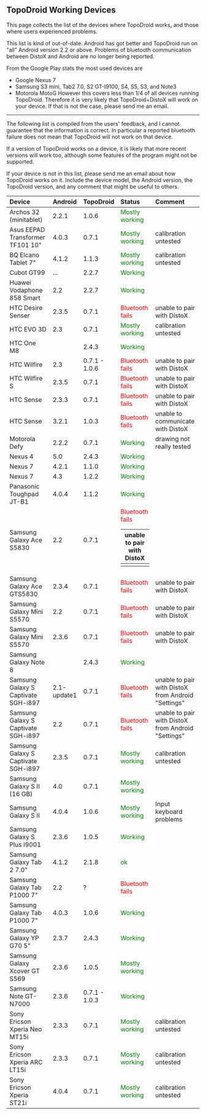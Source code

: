 ## TopoDroid Working Devices ##

This page collects the list of the devices where TopoDroid works,
and those where users experienced problems.

This list is kind of out-of-date.
Android has got better and TopoDroid run on "all" Android version 2.2 or above.
Problems of bluetooth communication between DistoX and Android are no longer being reported.

From the Google Play stats the most used devices are
- Google Nexus 7
- Samsung S3 mini, Tab2 7.0, S2 GT-I9100, S4, S5, S3, and Note3
- Motorola MotoG
However this covers less than 1/4 of all devices running TopoDroid.
Therefore it is very likely that TopoDroid+DistoX will work on your device.
If that is not the case, please send me an email.


---


The following list is compiled from the users' feedback, and I cannot
guarantee that the information is correct. In particular a reported bluetooth failure does not mean that TopoDroid will not work on that device.

If a version of TopoDroid works on a device, it is likely that more recent versions will work too, although some features of the program might not be supported.

If your device is not in this list, please
send me an email about how TopoDroid works on it.
Include the device model, the Android version, the TopoDroid version, and
any comment that might be useful to others.

| **Device** | **Android** | **TopoDroid** | **Status** | **Comment** |
|:-----------|:------------|:--------------|:-----------|:------------|
| Archos 32 (minitablet) | 2.2.1       | 1.0.6         | <font color='green'>Mostly working</font> |             |
| Asus EEPAD Transformer TF101 10"| 4.0.3       | 0.7.1         | <font color='green'>Mostly working</font> | calibration untested |
| BQ Elcano Tablet 7"| 4.1.2       | 1.1.3         | <font color='green'>Mostly working</font> | calibration untested |
| Cubot GT99 | ...         | 2.2.7         | <font color='green'>Working</font> |             |
| Huawei Vodaphone 858 Smart | 2.2         | 2.2.7         | <font color='green'>Working</font> |             |
| HTC Desire Senser | 2.3.5       | 0.7.1         | <font color='red'>Bluetooth fails</font> | unable to pair with DistoX |
| HTC EVO 3D | 2.3         | 0.7.1         | <font color='green'>Mostly working</font> | calibration untested |
| HTC One M8 |             | 2.4.3         | <font color='green'>Working</font> |             |
| HTC Wilfire | 2.3         | 0.7.1 - 1.0.6 | <font color='red'>Bluetooth fails</font> | unable to pair with DistoX |
| HTC Wilfire S | 2.3.5       | 0.7.1         | <font color='red'>Bluetooth fails</font> | unable to pair with DistoX |
| HTC Sense  | 2.3.3       | 0.7.1         | <font color='red'>Bluetooth fails</font> | unable to pair with DistoX |
| HTC Sense  | 3.2.1       | 1.0.3         | <font color='red'>Bluetooth fails</font> | unable to communicate with DistoX |
| Motorola Defy | 2.2.2       | 0.7.1         | <font color='green'>Working</font> | drawing not really tested |
| Nexus 4    | 5.0         | 2.4.3         | <font color='green'>Working</font> |             |
| Nexus 7    | 4.2.1       | 1.1.0         | <font color='green'>Working</font> |             |
| Nexus 7    | 4.3         | 1.2.2         | <font color='green'>Working</font> |             |
| Panasonic Toughpad JT-B1 | 4.0.4       | 1.1.2         | <font color='green'>Working</font> |             |
| Samsung Galaxy Ace S5830 | 2.2         | 0.7.1         | <font color='red'>Bluetooth fails <table><thead><th> unable to pair with DistoX </th></thead><tbody>
<tr><td> Samsung Galaxy Ace GTS5830 </td><td> 2.3.4       </td><td> 0.7.1         </td><td> <font color='red'>Bluetooth fails</font> </td><td> unable to pair with DistoX </td></tr>
<tr><td> Samsung Galaxy Mini S5570 </td><td> 2.2         </td><td> 0.7.1         </td><td> <font color='red'>Bluetooth fails</font> </td><td> unable to pair with DistoX </td></tr>
<tr><td> Samsung Galaxy Mini S5570 </td><td> 2.3.6       </td><td> 0.7.1         </td><td> <font color='red'>Bluetooth fails</font> </td><td> unable to pair with DistoX </td></tr>
<tr><td> Samsung Galaxy Note 8 </td><td>             </td><td> 2.4.3         </td><td> <font color='green'>Working</font> </td><td>             </td></tr>
<tr><td> Samsung Galaxy S Captivate SGH-i897 </td><td> 2.1-update1 </td><td> 0.7.1         </td><td> <font color='red'>Bluetooth fails</font> </td><td> unable to pair with DistoX from Android "Settings" </td></tr>
<tr><td> Samsung Galaxy S Captivate SGH-i897 </td><td> 2.2         </td><td> 0.7.1         </td><td> <font color='red'>Bluetooth fails</font> </td><td> unable to pair with DistoX from Android "Settings" </td></tr>
<tr><td> Samsung Galaxy S Captivate SGH-i897 </td><td> 2.3.5       </td><td> 0.7.1         </td><td> <font color='green'>Mostly working</font> </td><td> calibration untested </td></tr>
<tr><td> Samsung Galaxy S II (16 GB) </td><td> 4.0         </td><td> 0.7.1         </td><td> <font color='green'>Mostly working </td><td>             </td></tr>
<tr><td> Samsung Galaxy S II </td><td> 4.0.4       </td><td> 1.0.6         </td><td> <font color='green'>Mostly working</font> </td><td> Input keyboard problems </td></tr>
<tr><td> Samsung Galaxy S Plus I9001 </td><td> 2.3.6       </td><td> 1.0.5         </td><td> <font color='green'>Working</font> </td><td>             </td></tr>
<tr><td> Samsung Galaxy Tab 2 7.0" </td><td> 4.1.2       </td><td> 2.1.8         </td><td> <font color='green'>ok</font> </td><td>             </td></tr>
<tr><td> Samsung Galaxy Tab P1000 7" </td><td> 2.2         </td><td> ?             </td><td> <font color='red'>Bluetooth fails</font> </td><td>             </td></tr>
<tr><td> Samsung Galaxy Tab P1000 7" </td><td> 4.0.3       </td><td> 1.0.6         </td><td> <font color='green'>Working</font> </td><td>             </td></tr>
<tr><td> Samsung Galaxy YP G70 5" </td><td> 2.3.7       </td><td> 2.4.3         </td><td> <font color='green'>Working</font> </td><td>             </td></tr>
<tr><td> Samsung Galaxy Xcover GT S569 </td><td> 2.3.6       </td><td> 1.0.5         </td><td> <font color='green'>Mostly working</font> </td><td>             </td></tr>
<tr><td> Samsung Note GT-N7000 </td><td> 2.3.6       </td><td> 0.7.1 - 1.0.3 </td><td> <font color='green'>Working</font> </td><td>             </td></tr>
<tr><td> Sony Ericson Xperia Neo MT15i </td><td> 2.3.3       </td><td> 0.7.1         </td><td> <font color='green'>Mostly working</font> </td><td> calibration untested </td></tr>
<tr><td> Sony Ericson Xperia ARC LT15i </td><td> 2.3.3       </td><td> 0.7.1         </td><td> <font color='green'>Mostly working</font> </td><td> calibration untested </td></tr>
<tr><td> Sony Ericson Xperia ST21i </td><td> 4.0.4       </td><td> 0.7.1         </td><td> <font color='green'>Mostly working</font> </td><td> calibration untested </td></tr>